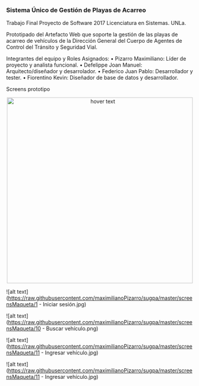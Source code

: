 ### Sistema Único de Gestión de Playas de Acarreo 

Trabajo Final Proyecto de Software 2017 Licenciatura en Sistemas. UNLa.

Prototipado del Artefacto Web que soporte la gestión de las playas de acarreo de vehículos 
de la Dirección General del Cuerpo de Agentes de Control del Tránsito y Seguridad Vial.

Integrantes del equipo y Roles Asignados:
• Pizarro Maximiliano: Líder de proyecto y analista funcional.
• Defelippe Joan Manuel: Arquitecto/diseñador y desarrolador.
• Federico Juan Pablo: Desarrollador y tester.
• Fiorentino Kevin: Diseñador de base de datos y desarrollador.

Screens prototipo

<p align="center">
  <img src="https://raw.githubusercontent.com/maximilianoPizarro/sugpa/master/screensMaqueta/1 - Iniciar sesión.jpg" width="500" title="hover text">
</p>  

![alt text](https://raw.githubusercontent.com/maximilianoPizarro/sugpa/master/screensMaqueta/1 - Iniciar sesión.jpg)

![alt text](https://raw.githubusercontent.com/maximilianoPizarro/sugpa/master/screensMaqueta/10 - Buscar vehículo.png)

![alt text](https://raw.githubusercontent.com/maximilianoPizarro/sugpa/master/screensMaqueta/11 - Ingresar vehículo.jpg)

![alt text](https://raw.githubusercontent.com/maximilianoPizarro/sugpa/master/screensMaqueta/11 - Ingresar vehículo.jpg)
